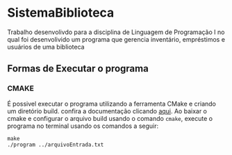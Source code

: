 # SistemaBiblioteca
Trabalho desenvolivdo para a disciplina de Linguagem de Programação I no qual foi desenvolivido um programa que gerencia inventário, empréstimos e usuários de uma biblioteca

## Formas de Executar o programa

### CMAKE
É possivel executar o programa utilizando a ferramenta CMake e criando um diretório build. confira a documentação clicando [aqui](https://cmake.org/cmake/help/latest/guide/tutorial/index.html). Ao baixar o cmake e configurar o arquivo build usando o comando `cmake`, execute o programa no terminal usando os comandos a seguir:
```
make
./program ../arquivoEntrada.txt

```

  
